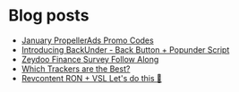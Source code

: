 # Blog posts
<!-- BLOG-POST-LIST:START -->
- [January PropellerAds Promo Codes](https://afflift.com/f/threads/january-propellerads-promo-codes.10169/)
- [Introducing BackUnder - Back Button + Popunder Script](https://afflift.com/f/threads/introducing-backunder-back-button-popunder-script.10073/)
- [Zeydoo Finance Survey Follow Along](https://afflift.com/f/threads/zeydoo-finance-survey-follow-along.10174/)
- [Which Trackers are the Best?](https://afflift.com/f/threads/which-trackers-are-the-best.9125/)
- [Revcontent RON + VSL Let&#39;s do this 🚀](https://afflift.com/f/threads/revcontent-ron-vsl-lets-do-this-%F0%9F%9A%80.9662/)
<!-- BLOG-POST-LIST:END -->
